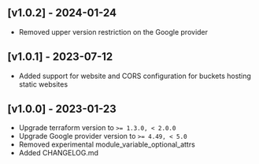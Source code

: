 ## [v1.0.2] - 2024-01-24

- Removed upper version restriction on the Google provider

## [v1.0.1] - 2023-07-12
- Added support for website and CORS configuration for buckets hosting static websites

## [v1.0.0] - 2023-01-23

- Upgrade terraform version to `>= 1.3.0, < 2.0.0`
- Upgrade Google provider version to `>= 4.49, < 5.0`
- Removed experimental module_variable_optional_attrs
- Added CHANGELOG.md
